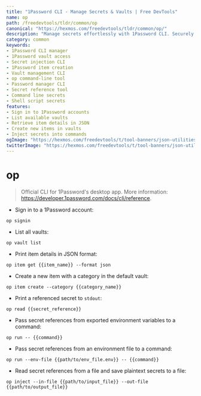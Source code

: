 ```yaml
---
title: "1Password CLI - Manage Secrets & Vaults | Free DevTools"
name: op
path: /freedevtools/tldr/common/op
canonical: "https://hexmos.com/freedevtools/tldr/common/op/"
description: "Manage secrets effortlessly with 1Password CLI. Securely access vaults, create items, and inject secrets using command line. Free online tool, no registration required."
category: common
keywords:
- 1Password CLI manager
- 1Password vault access
- Secret injection CLI
- 1Password item creation
- Vault management CLI
- op command-line tool
- Password manager CLI
- Secret reference tool
- Command line secrets
- Shell script secrets
features:
- Sign in to 1Password accounts
- List available vaults
- Retrieve item details in JSON
- Create new items in vaults
- Inject secrets into commands
ogImage: "https://hexmos.com/freedevtools/t/tool-banners/json-utilities-banner.png"
twitterImage: "https://hexmos.com/freedevtools/t/tool-banners/json-utilities-banner.png"
---
```


# op

> Official CLI for 1Password's desktop app.
> More information: <https://developer.1password.com/docs/cli/reference>.

- Sign in to a 1Password account:

`op signin`

- List all vaults:

`op vault list`

- Print item details in JSON format:

`op item get {{item_name}} --format json`

- Create a new item with a category in the default vault:

`op item create --category {{category_name}}`

- Print a referenced secret to `stdout`:

`op read {{secret_reference}}`

- Pass secret references from exported environment variables to a command:

`op run -- {{command}}`

- Pass secret references from an environment file to a command:

`op run --env-file {{path/to/env_file.env}} -- {{command}}`

- Read secret references from a file and save plaintext secrets to a file:

`op inject --in-file {{path/to/input_file}} --out-file {{path/to/output_file}}`
